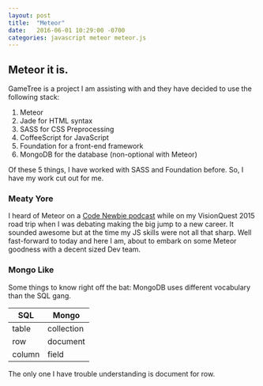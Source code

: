 ```yaml
---
layout: post
title:  "Meteor"
date:   2016-06-01 10:29:00 -0700
categories: javascript meteor meteor.js
---
```

## Meteor it is.
GameTree is a project I am assisting with and they have decided to use the following stack:

1. Meteor
2. Jade for HTML syntax
3. SASS for CSS Preprocessing
4. CoffeeScript for JavaScript 
5. Foundation for a front-end framework
6. MongoDB for the database (non-optional with Meteor)

Of these 5 things, I have worked with SASS and Foundation before. So, I have my work cut out for me.

### Meaty Yore
I heard of Meteor on a [Code Newbie podcast](http://www.codenewbie.org/podcast/meteor) while on my VisionQuest 2015 road trip when I was debating making the big jump to a new career.  It sounded awesome but at the time my JS skills were not all that sharp. Well fast-forward to today and here I am, about to embark on some Meteor goodness with a decent sized Dev team.

### Mongo Like
Some things to know right off the bat: MongoDB uses different vocabulary than the SQL gang. 

|SQL | Mongo|
|---|---|
|table | collection |
|row | document|
|column | field |

The only one I have trouble understanding is document for row. 

